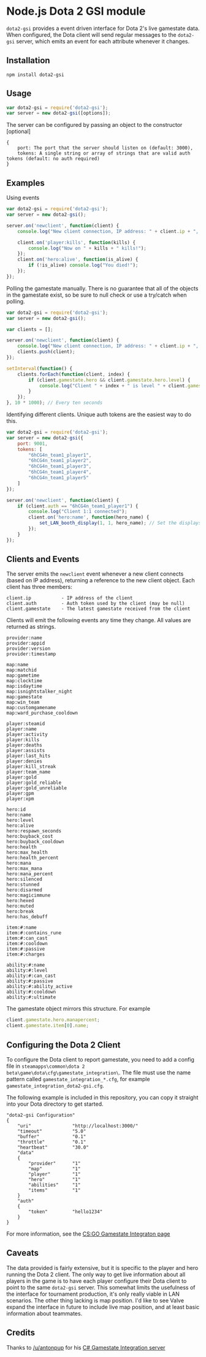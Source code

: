 # Node.js Dota 2 GSI module

`dota2-gsi` provides a event driven interface for Dota 2's live gamestate data. When configured, the Dota client will send regular messages to the `dota2-gsi` server, which emits an event for each attribute whenever it changes.

## Installation

`npm install dota2-gsi`

## Usage

```javascript
var dota2-gsi = require('dota2-gsi');
var server = new dota2-gsi([options]);
```

The server can be configured by passing an object to the constructor [optional]
```
{
    port: The port that the server should listen on (default: 3000),
    tokens: A single string or array of strings that are valid auth tokens (default: no auth required)
}
```

## Examples

Using events
```javascript
var dota2-gsi = require('dota2-gsi');
var server = new dota2-gsi();

server.on('newclient', function(client) {
    console.log("New client connection, IP address: " + client.ip + ", Auth token: " + client.auth);

    client.on('player:kills', function(kills) {
        console.log("Now on " + kills + " kills!");
    });
    client.on('hero:alive', function(is_alive) {
        if (!is_alive) console.log("You died!");
    });
});
```

Polling the gamestate manually. There is no guarantee that all of the objects in the gamestate exist, so be sure to null check or use a try/catch when polling.
```javascript
var dota2-gsi = require('dota2-gsi');
var server = new dota2-gsi();

var clients = [];

server.on('newclient', function(client) {
    console.log("New client connection, IP address: " + client.ip + ", Auth token: " + client.auth);
    clients.push(client);
});

setInterval(function() {
    clients.forEach(function(client, index) {
        if (client.gamestate.hero && client.gamestate.hero.level) {
            console.log("Client " + index + " is level " + client.gamestate.hero.level);
        }
    });
}, 10 * 1000); // Every ten seconds
```

Identifying different clients. Unique auth tokens are the easiest way to do this.
```javascript
var dota2-gsi = require('dota2-gsi');
var server = new dota2-gsi({
    port: 9001,
    tokens: [
        "6hCG4n_team1_player1",
        "6hCG4n_team1_player2",
        "6hCG4n_team1_player3",
        "6hCG4n_team1_player4",
        "6hCG4n_team1_player5"
    ]
});

server.on('newclient', function(client) {
    if (client.auth == "6hCG4n_team1_player1") {
        console.log("Client 1:1 connected");
        client.on('hero:name', function(hero_name) {
            set_LAN_booth_display(1, 1, hero_name); // Set the displays on the TI booths for example
        });
    }
});
```

## Clients and Events

The server emits the `newclient` event whenever a new client connects (based on IP address), returning a reference to the new client object. Each client has three members:

```
client.ip           - IP address of the client
client.auth         - Auth token used by the client (may be null)
client.gamestate    - The latest gamestate received from the client
```

Clients will emit the following events any time they change. All values are returned as strings.

```
provider:name
provider:appid
provider:version
provider:timestamp

map:name
map:matchid
map:gametime
map:clocktime
map:isdaytime
map:isnightstalker_night
map:gamestate
map:win_team
map:customgamename
map:ward_purchase_cooldown

player:steamid
player:name
player:activity
player:kills
player:deaths
player:assists
player:last_hits
player:denies
player:kill_streak
player:team_name
player:gold
player:gold_reliable
player:gold_unreliable
player:gpm
player:xpm

hero:id
hero:name
hero:level
hero:alive
hero:respawn_seconds
hero:buyback_cost
hero:buyback_cooldown
hero:health
hero:max_health
hero:health_percent
hero:mana
hero:max_mana
hero:mana_percent
hero:silenced
hero:stunned
hero:disarmed
hero:magicimmune
hero:hexed
hero:muted
hero:break
hero:has_debuff

item:#:name
item:#:contains_rune
item:#:can_cast
item:#:cooldown
item:#:passive
item:#:charges

ability:#:name
ability:#:level
ability:#:can_cast
ability:#:passive
ability:#:ability_active
ability:#:cooldown
ability:#:ultimate
```

The gamestate object mirrors this structure. For example
```javascript
client.gamestate.hero.manapercent;
client.gamestate.item[0].name;
```

## Configuring the Dota 2 Client

To configure the Dota client to report gamestate, you need to add a config file in `steamapps\common\dota 2 beta\game\dota\cfg\gamestate_integration\`. The file must use the name pattern called `gamestate_integration_*.cfg`, for example `gamestate_integration_dota2-gsi.cfg`.

The following example is included in this repository, you can copy it straight into your Dota directory to get started.
```
"dota2-gsi Configuration"
{
    "uri"               "http://localhost:3000/"
    "timeout"           "5.0"
    "buffer"            "0.1"
    "throttle"          "0.1"
    "heartbeat"         "30.0"
    "data"
    {
        "provider"      "1"
        "map"           "1"
        "player"        "1"
        "hero"          "1"
        "abilities"     "1"
        "items"         "1"
    }
    "auth"
    {
        "token"         "hello1234"
    }
}
```

For more information, see the [CS:GO Gamestate Integraton page](https://developer.valvesoftware.com/wiki/Counter-Strike:_Global_Offensive_Game_State_Integration)

## Caveats

The data provided is fairly extensive, but it is specific to the player and hero running the Dota 2 client. The only way to get live information about all players in the game is to have each player configure their Dota client to point to the same `dota2-gsi` server. This somewhat limits the usefulness of the interface for tournament production, it's only really viable in LAN scenarios. The other thing lacking is map position. I'd like to see Valve expand the interface in future to include live map position, and at least basic information about teammates.

## Credits

Thanks to [/u/antonpup](https://www.reddit.com/user/antonpup) for his [C# Gamestate Integration server](https://github.com/antonpup/Dota2GSI)